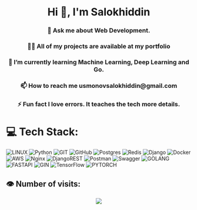 
<h1 align="center">Hi 👋, I'm Salokhiddin</h1>
<h3 align="center">💬 Ask me about Web Development.</h3>
<h3 align="center">👨‍💻 All of my projects are available at my portfolio
</h3>
<h3 align="center">🌱 I’m currently learning Machine Learning, Deep Learning and Go.
</h3>
<h3 align="center">
📫 How to reach me usmonovsalokhiddin@gmail.com
</h3>
<h3 align="center">
⚡ Fun fact I love errors. It teaches the tech more details.
</h3>



# 💻 Tech Stack:

![LINUX](https://img.shields.io/badge/Linux-FCC624?style=for-the-badge&logo=linux&logoColor=black) ![Python](https://img.shields.io/badge/python-3670A0?style=for-the-badge&logo=python&logoColor=ffdd54) ![GIT](https://img.shields.io/badge/Git-fc6d26?style=for-the-badge&logo=git&logoColor=white) ![GitHub](https://img.shields.io/badge/GitHub-%23121011.svg?style=for-the-badge&logo=github&logoColor=white) ![Postgres](https://img.shields.io/badge/postgres-%23316192.svg?style=for-the-badge&logo=postgresql&logoColor=white) ![Redis](https://img.shields.io/badge/redis-%23DD0031.svg?style=for-the-badge&logo=redis&logoColor=white) ![Django](https://img.shields.io/badge/django-%23092E20.svg?style=for-the-badge&logo=django&logoColor=white) ![Docker](https://img.shields.io/badge/docker-%230db7ed.svg?style=for-the-badge&logo=docker&logoColor=white) ![AWS](https://img.shields.io/badge/AWS-%23FF9900.svg?style=for-the-badge&logo=amazon-aws&logoColor=white) ![Nginx](https://img.shields.io/badge/nginx-%23009639.svg?style=for-the-badge&logo=nginx&logoColor=white) ![DjangoREST](https://img.shields.io/badge/DJANGO-REST-ff1709?style=for-the-badge&logo=django&logoColor=white&color=ff1709&labelColor=gray) ![Postman](https://img.shields.io/badge/Postman-FF6C37?style=for-the-badge&logo=postman&logoColor=white) ![Swagger](https://img.shields.io/badge/-Swagger-%23Clojure?style=for-the-badge&logo=swagger&logoColor=white) ![GOLANG](https://img.shields.io/badge/golang%20%20-darkblue?style=for-the-badge&logo=Go) ![FASTAPI](https://img.shields.io/badge/FastAPI-005571?style=for-the-badge&logo=fastapi) ![GIN](https://img.shields.io/badge/Gin-orange?style=for-the-badge&logo=gin&logoColor=blue) ![TensorFlow](https://img.shields.io/badge/TensorFlow-blue?style=for-the-badge&logo=TensorFlow&logoColor=ornge) ![PYTORCH](https://img.shields.io/badge/PyTorch-orange?style=for-the-badge&logo=PyTorch&logoColor=ornge)
<br/>


## 👁️ Number of visits:

<p align="center">
   <img src="https://profile-counter.glitch.me/{salokhiddinusmonovich}/count.svg"/>
</p>
